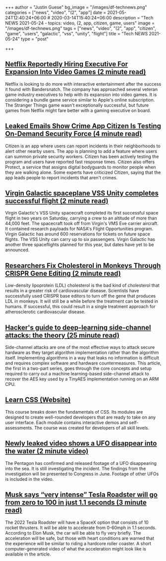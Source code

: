+++
author = "Justin Guese"
bg_image = "/images/df-technews.png"
categories = ["news", "video", "(2", "app"]
date = 2021-05-24T12:40:24+06:00 # 2020-03-14T15:40:24+06:00
description = "Tech NEWS 2021-05-24 - topics: video, (2, app, citizen, game, users"
image = "/images/df-technews.png"
tags = ["news", "video", "(2", "app", "citizen", "game", "users", "galactic", "vss", "unity", "flight"]
title = "Tech NEWS 2021-05-24"
type = "post"

+++

## [Netflix Reportedly Hiring Executive For Expansion Into Video Games (2 minute read)](https://www.thegamer.com/netflix-expanding-into-video-games/)

Netflix is looking to do more with interactive entertainment after the success it found with Bandersnatch. The company has approached several veteran game industry executives to help with its expansion into video games. It is considering a bundle game service similar to Apple's online subscription. The Stranger Things game wasn't exceptionally successful, but future games from Netflix might fare better with a gaming executive on board.

## [Leaked Emails Show Crime App Citizen Is Testing On-Demand Security Force (4 minute read)](https://www.vice.com/en/article/v7evbx/citizen-app-private-security-leaked-emails)

Citizen is an app where users can report incidents in their neighborhoods to alert other nearby users. The app is planning to add a feature where users can summon private security workers. Citizen has been actively testing the program and users have reported fast response times. Citizen also offers Protect, a service that assigns digital bodyguards to monitor people when they are walking alone. Some experts have criticized Citizen, saying that the app leads people to report incidents that aren't crimes.

## [Virgin Galactic spaceplane VSS Unity completes successful flight (2 minute read)](https://www.theverge.com/2021/5/22/22448928/virgin-galactic-spaceplane-vss-unity-space-branson)

Virgin Galactic's VSS Unity spacecraft completed its first successful space flight in two years on Saturday, carrying a crew to an altitude of more than 44,000 feet. The spacecraft took off from Virgin's VMS Eve carrier aircraft. It contained research payloads for NASA's Flight Opportunities program. Virgin Galactic has around 600 reservations for tickets on future space flights. The VSS Unity can carry up to six passengers. Virgin Galactic has another three spaceflights planned for this year, but dates have yet to be announced.

## [Researchers Fix Cholesterol in Monkeys Through CRISPR Gene Editing (2 minute read)](https://interestingengineering.com/researchers-fix-cholesterol-in-monkeys-through-crispr)

Low-density lipoprotein (LDL) cholesterol is the bad kind of cholesterol that results in a greater risk of cardiovascular disease. Scientists have successfully used CRISPR base editors to turn off the gene that produces LDL in monkeys. It will still be a while before the treatment can be tested in humans. If successful, this could result in a single treatment approach for atherosclerotic cardiovascular disease.

## [Hacker's guide to deep-learning side-channel attacks: the theory (25 minute read)](https://elie.net/blog/security/hacker-guide-to-deep-learning-side-channel-attacks-the-theory/)

Side-channel attacks are one of the most effective ways to attack secure hardware as they target algorithm implementation rather than the algorithm itself. Implementing algorithms in a way that leaks no information is difficult and requires complex software and hardware countermeasures. This article, the first in a two-part series, goes through the core concepts and setup required to carry out a machine learning-based side-channel attack to recover the AES key used by a TinyAES implementation running on an ARM CPU.

## [Learn CSS (Website)](https://web.dev/learn/css/)

This course breaks down the fundamentals of CSS. Its modules are designed to create well-rounded developers that are ready to take on any user interface. Each module contains interactive demos and self-assessments. The course was created for developers of all skill levels.

## [Newly leaked video shows a UFO disappear into the water (2 minute video)](https://www.cnn.com/videos/business/2021/05/19/ufo-navy-video-jeremy-corbell-orig-jm.cnn/video/playlists/atv-trending-videos/)

The Pentagon has confirmed and released footage of a UFO disappearing into the sea. It is still investigating the incident. The findings from the investigation will be presented to Congress in June. Footage of other UFOs is included in the video.

## [Musk says “very intense” Tesla Roadster will go from zero to 100 in just 1.1 seconds (3 minute read)](https://thedriven.io/2021/05/21/musk-says-very-intense-tesla-roadster-will-go-from-zero-to-100-in-just-1-1-seconds/)

The 2022 Tesla Roadster will have a SpaceX option that consists of 10 rocket thrusters. It will be able to accelerate from 0-60mph in 1.1 seconds. According to Elon Musk, the car will be able to fly very briefly. The acceleration will be safe, but those with heart conditions are warned that the experience will be similar to riding a hardcore roller coaster. A short computer-generated video of what the acceleration might look like is available in the article.

